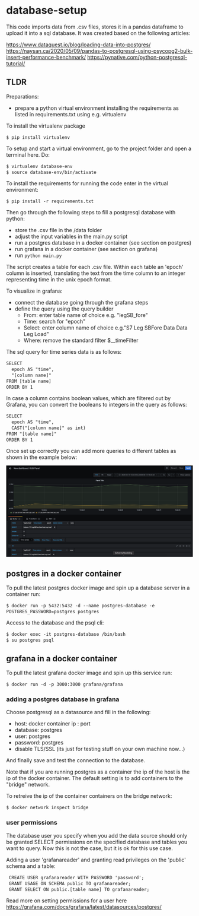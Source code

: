 # database-setup
This code imports data from .csv files, stores it in a pandas dataframe to upload it into a sql database.
It was created based on the following articles: 

https://www.dataquest.io/blog/loading-data-into-postgres/
https://naysan.ca/2020/05/09/pandas-to-postgresql-using-psycopg2-bulk-insert-performance-benchmark/
https://pynative.com/python-postgresql-tutorial/

## TLDR
Preparations:
* prepare a python virtual environment installing the requirements as listed in requirements.txt using e.g. virtualenv

To install the virtualenv package
```
$ pip install virtualenv
```

To setup and start a virtual environment, go to the project folder and open a terminal here. Do:
```
$ virtualenv database-env 
$ source database-env/bin/activate
```

To install the requirements for running the code enter in the virtual environment:
```
$ pip install -r requirements.txt 
```

Then go through the following steps to fill a postgresql database with python:
* store the .csv file in the /data folder
* adjust the input variables in the main.py script
* run a postgres database in a docker container (see section on postgres)
* run grafana in a docker container (see section on grafana)
* run `python main.py`

The script creates a table for each .csv file. Within each table an 'epoch' column is inserted, 
translating the text from the time column to an integer representing time in the unix epoch format.

To visualize in grafana:
* connect the database going through the grafana steps
* define the query using the query builder 
  * From: enter table name of choice e.g. "legSB_fore"
  * Time: search for "epoch"
  * Select: enter column name of choice e.g."S7 Leg SBFore Data Data Leg Load"
  * Where: remove the standard filter $__timeFilter

The sql query for time series data is as follows:
```
SELECT
  epoch AS "time",
  "[column name]"
FROM [table name]
ORDER BY 1
```

In case a column contains boolean values, which are filtered out by Grafana, you can convert the booleans to integers in the query as follows:
```
SELECT
  epoch AS "time",
  CAST("[column name]" as int)
FROM "[table name]"
ORDER BY 1
```

Once set up correctly you can add more queries to different tables as shown in the example below:

![Alt text](assets/grafana_example.png?raw=true "Grafana Example")

## postgres in a docker container
To pull the latest postgres docker image and spin up a database server in a container run:
```
$ docker run -p 5432:5432 -d --name postgres-database -e POSTGRES_PASSWORD=postgres postgres
```

Access to the database and the psql cli:
```
$ docker exec -it postgres-database /bin/bash 
$ su postgres psql
```

## grafana in a docker container
To pull the latest grafana docker image and spin up this service run:
```
$ docker run -d -p 3000:3000 grafana/grafana
```

### adding a postgres database in grafana
Choose postgresql as a datasource and fill in the following:
* host: docker container ip : port
* database: postgres
* user: postgres
* password: postgres
* disable TLS/SSL (its just for testing stuff on your own machine now...)

And finally save and test the connection to the database.

Note that if you are running postgres as a container the ip of the host is the ip of the docker container.
The default setting is to add containers to the "bridge" network.

To retreive the ip of the container containers on the bridge network:
```
$ docker network inspect bridge
```

### user permissions
The database user you specify when you add the data source should only be granted SELECT permissions on the specified database and tables you want to query. Now this is not the case, but it is ok for this use case.

Adding a user 'grafanareader' and granting read privileges on the 'public' schema and a table:
```
 CREATE USER grafanareader WITH PASSWORD 'password';
 GRANT USAGE ON SCHEMA public TO grafanareader;
 GRANT SELECT ON public.[table name] TO grafanareader;
```

Read more on setting permissions for a user here https://grafana.com/docs/grafana/latest/datasources/postgres/